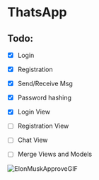# ThatsApp

## Todo:

- [x] Login
- [x] Registration
- [x] Send/Receive Msg
- [x] Password hashing
- [x] Login View
- [ ] Registration View 
- [ ] Chat View 
- [ ] Merge Views and Models 


![ElonMuskApproveGIF](https://user-images.githubusercontent.com/94349629/164476301-7d392b2e-7b21-4a2d-9a33-742fd6642c1a.gif)


